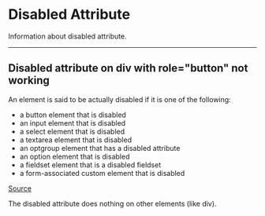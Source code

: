 # Disabled Attribute

Information about disabled attribute.

---

## Disabled attribute on div with role="button" not working

An element is said to be actually disabled if it is one of the following:  
  
- a button element that is disabled  
- an input element that is disabled  
- a select element that is disabled  
- a textarea element that is disabled  
- an optgroup element that has a disabled attribute  
- an option element that is disabled  
- a fieldset element that is a disabled fieldset  
- a form-associated custom element that is disabled

[Source](https://github.com/facebook/react/issues/8977)

The disabled attribute does nothing on other elements (like div).
